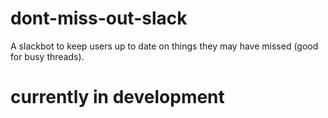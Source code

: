# dont-miss-out-slack
A slackbot to keep users up to date on things they may have missed (good for busy threads).


# currently in development
